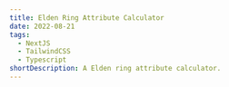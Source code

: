 ```yaml
---
title: Elden Ring Attribute Calculator
date: 2022-08-21
tags:
  - NextJS
  - TailwindCSS
  - Typescript
shortDescription: A Elden ring attribute calculator.
---
```

